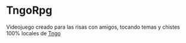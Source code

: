 # TngoRpg

Videojuego creado para las risas con amigos, tocando temas y chistes 100% locales de [Tngo](https://twitter.com/tngovg)
